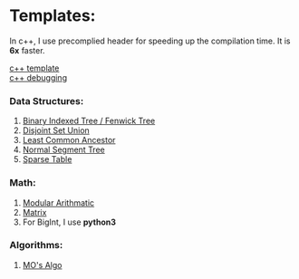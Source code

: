 # Templates:
In c++, I use precomplied header for speeding up the compilation time. It is **6x** faster. <br>

[c++ template](https://github.com/akifpathan/My-library-for-CP/blob/master/template/main.cpp) <br>
[c++ debugging](https://github.com/akifpathan/My-library-for-CP/blob/master/template/debug.h) <br>

### Data Structures:
1. [Binary Indexed Tree / Fenwick Tree](https://github.com/akifpathan/My-library-for-CP/blob/master/data%20structure/BIT.h)
2. [Disjoint Set Union](https://github.com/akifpathan/My-library-for-CP/blob/master/data%20structure/DSU.h)
3. [Least Common Ancestor](https://github.com/akifpathan/My-library-for-CP/blob/master/data%20structure/LCA.h)
4. [Normal Segment Tree](https://github.com/akifpathan/My-library-for-CP/blob/master/data%20structure/segmentTree.h)
5. [Sparse Table](https://github.com/akifpathan/My-library-for-CP/blob/master/data%20structure/sparse_table.h)

### Math:
1. [Modular Arithmatic](https://github.com/akifpathan/My-library-for-CP/blob/master/math/modular.h)
2. [Matrix](https://github.com/akifpathan/My-library-for-CP/blob/master/math/modular.h)
3. For BigInt, I use **python3**

### Algorithms:
1. [MO's Algo](https://github.com/akifpathan/My-library-for-CP/blob/master/data%20structure/MO.h)
